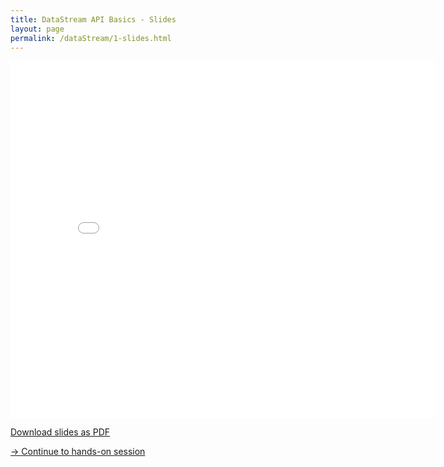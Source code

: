 ```yaml
---
title: DataStream API Basics - Slides
layout: page
permalink: /dataStream/1-slides.html
---
```


<iframe src="//www.slideshare.net/slideshow/embed_code/key/uziGGlJ9ih1vFG" width="680" height="571" frameborder="0" marginwidth="0" marginheight="0" scrolling="no"></iframe>

[Download slides as PDF]({{site.baseurl}}/slides/flink_stream_basics.pdf)

[-> Continue to hands-on session]({{site.baseurl}}/dataStream/1-handsOn.html)
